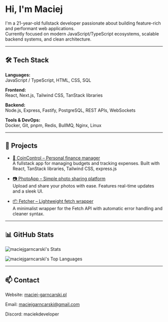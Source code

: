 # Hi, I'm Maciej

I'm a 21-year-old fullstack developer passionate about building feature-rich and performant web applications.  
Currently focused on modern JavaScript/TypeScript ecosystems, scalable backend systems, and clean architecture.

---

## 🛠️ Tech Stack

**Languages:**  
JavaScript / TypeScript, HTML, CSS, SQL

**Frontend:**  
React, Next.js, Tailwind CSS, TanStack libraries

**Backend:**  
Node.js, Express, Fastify, PostgreSQL, REST APIs, WebSockets

**Tools & DevOps:**  
Docker, Git, pnpm, Redis, BullMQ, Nginx, Linux

---

## 🚀 Projects

- [💸 CoinControl – Personal finance manager](https://coincontrol.maciej-garncarski.pl)  
  A fullstack app for managing budgets and tracking expenses. Built with React, TanStack libraries, Tailwind CSS, express.js

- [📷 PhotoApp – Simple photo sharing platform](https://photoapp.maciej-garncarski.pl)  
  Upload and share your photos with ease. Features real-time updates and a sleek UI.

- [📦 Fetcher – Lightweight fetch wrapper](https://github.com/MaciejGarncarski/fetcher)  
  A minimalist wrapper for the Fetch API with automatic error handling and cleaner syntax.

---

## 📊 GitHub Stats

![maciejgarncarski's Stats](https://github-readme-stats.vercel.app/api?username=maciejgarncarski&theme=default&show_icons=true&hide_border=true&count_private=true)

![maciejgarncarski's Top Languages](https://github-readme-stats.vercel.app/api/top-langs/?username=maciejgarncarski&theme=default&show_icons=true&hide_border=true&layout=compact)

---

## 📫 Contact

Website: [maciej-garncarski.pl](https://maciej-garncarski.pl)

Email: maciejgarncarski@gmail.com

Discord: maciekdeveloper
